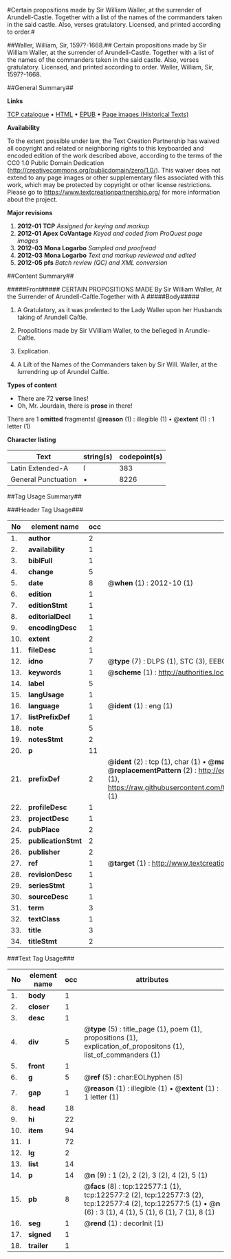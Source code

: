#Certain propositions made by Sir William Waller, at the surrender of Arundell-Castle. Together with a list of the names of the commanders taken in the said castle. Also, verses gratulatory. Licensed, and printed according to order.#

##Waller, William, Sir, 1597?-1668.##
Certain propositions made by Sir William Waller, at the surrender of Arundell-Castle. Together with a list of the names of the commanders taken in the said castle. Also, verses gratulatory. Licensed, and printed according to order.
Waller, William, Sir, 1597?-1668.

##General Summary##

**Links**

[TCP catalogue](http://www.ota.ox.ac.uk/tcp/)  • 
[HTML](http://tei.it.ox.ac.uk/tcp/Texts-HTML/free/A97/A97040.html)  • 
[EPUB](http://tei.it.ox.ac.uk/tcp/Texts-EPUB/free/A97/A97040.epub) • 
[Page images (Historical Texts)](https://historicaltexts.jisc.ac.uk/eebo-99870185e)

**Availability**

To the extent possible under law, the Text Creation Partnership has waived all copyright and related or neighboring rights to this keyboarded and encoded edition of the work described above, according to the terms of the CC0 1.0 Public Domain Dedication (http://creativecommons.org/publicdomain/zero/1.0/). This waiver does not extend to any page images or other supplementary files associated with this work, which may be protected by copyright or other license restrictions. Please go to https://www.textcreationpartnership.org/ for more information about the project.

**Major revisions**

1. __2012-01__ __TCP__ *Assigned for keying and markup*
1. __2012-01__ __Apex CoVantage__ *Keyed and coded from ProQuest page images*
1. __2012-03__ __Mona Logarbo__ *Sampled and proofread*
1. __2012-03__ __Mona Logarbo__ *Text and markup reviewed and edited*
1. __2012-05__ __pfs__ *Batch review (QC) and XML conversion*

##Content Summary##

#####Front#####
CERTAIN PROPOSITIONS MADE By Sir William Waller, At the Surrender of Arundell-Caſtle.Together with A
#####Body#####

1. A Gratulatory, as it was preſented to the Lady Waller upon her Husbands taking of Arundell Caſtle.

1. Propoſitions made by Sir VVilliam Waller, to the beſieged in Arundle-Caſtle.

1. Explication.

1. A Liſt of the Names of the Commanders taken by Sir Will. Waller, at the ſurrendring up of Arundel Caſtle.

**Types of content**

  * There are 72 **verse** lines!
  * Oh, Mr. Jourdain, there is **prose** in there!

There are 1 **omitted** fragments! 
 @__reason__ (1) : illegible (1)  •  @__extent__ (1) : 1 letter (1)

**Character listing**


|Text|string(s)|codepoint(s)|
|---|---|---|
|Latin Extended-A|ſ|383|
|General Punctuation|•|8226|

##Tag Usage Summary##

###Header Tag Usage###

|No|element name|occ|attributes|
|---|---|---|---|
|1.|__author__|2||
|2.|__availability__|1||
|3.|__biblFull__|1||
|4.|__change__|5||
|5.|__date__|8| @__when__ (1) : 2012-10 (1)|
|6.|__edition__|1||
|7.|__editionStmt__|1||
|8.|__editorialDecl__|1||
|9.|__encodingDesc__|1||
|10.|__extent__|2||
|11.|__fileDesc__|1||
|12.|__idno__|7| @__type__ (7) : DLPS (1), STC (3), EEBO-CITATION (1), PROQUEST (1), VID (1)|
|13.|__keywords__|1| @__scheme__ (1) : http://authorities.loc.gov/ (1)|
|14.|__label__|5||
|15.|__langUsage__|1||
|16.|__language__|1| @__ident__ (1) : eng (1)|
|17.|__listPrefixDef__|1||
|18.|__note__|5||
|19.|__notesStmt__|2||
|20.|__p__|11||
|21.|__prefixDef__|2| @__ident__ (2) : tcp (1), char (1)  •  @__matchPattern__ (2) : ([0-9\-]+):([0-9IVX]+) (1), (.+) (1)  •  @__replacementPattern__ (2) : http://eebo.chadwyck.com/downloadtiff?vid=$1&page=$2 (1), https://raw.githubusercontent.com/textcreationpartnership/Texts/master/tcpchars.xml#$1 (1)|
|22.|__profileDesc__|1||
|23.|__projectDesc__|1||
|24.|__pubPlace__|2||
|25.|__publicationStmt__|2||
|26.|__publisher__|2||
|27.|__ref__|1| @__target__ (1) : http://www.textcreationpartnership.org/docs/. (1)|
|28.|__revisionDesc__|1||
|29.|__seriesStmt__|1||
|30.|__sourceDesc__|1||
|31.|__term__|3||
|32.|__textClass__|1||
|33.|__title__|3||
|34.|__titleStmt__|2||


###Text Tag Usage###

|No|element name|occ|attributes|
|---|---|---|---|
|1.|__body__|1||
|2.|__closer__|1||
|3.|__desc__|1||
|4.|__div__|5| @__type__ (5) : title_page (1), poem (1), propositions (1), explication_of_propositons (1), list_of_commanders (1)|
|5.|__front__|1||
|6.|__g__|5| @__ref__ (5) : char:EOLhyphen (5)|
|7.|__gap__|1| @__reason__ (1) : illegible (1)  •  @__extent__ (1) : 1 letter (1)|
|8.|__head__|18||
|9.|__hi__|22||
|10.|__item__|94||
|11.|__l__|72||
|12.|__lg__|2||
|13.|__list__|14||
|14.|__p__|14| @__n__ (9) : 1 (2), 2 (2), 3 (2), 4 (2), 5 (1)|
|15.|__pb__|8| @__facs__ (8) : tcp:122577:1 (1), tcp:122577:2 (2), tcp:122577:3 (2), tcp:122577:4 (2), tcp:122577:5 (1)  •  @__n__ (6) : 3 (1), 4 (1), 5 (1), 6 (1), 7 (1), 8 (1)|
|16.|__seg__|1| @__rend__ (1) : decorInit (1)|
|17.|__signed__|1||
|18.|__trailer__|1||
